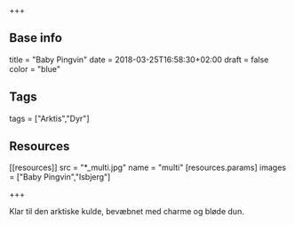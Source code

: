 +++

## Base info
title = "Baby Pingvin"
date = 2018-03-25T16:58:30+02:00
draft = false
color = "blue"

## Tags
tags = ["Arktis","Dyr"]

## Resources
[[resources]]
  src = "*_multi.jpg"
  name = "multi"
 [resources.params]
    images = ["Baby Pingvin","Isbjerg"]

+++

Klar til den arktiske kulde, bevæbnet med charme og bløde dun.